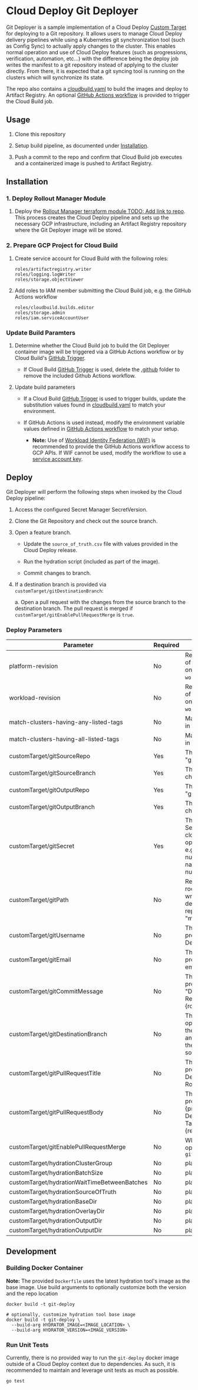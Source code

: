 # Cloud Deploy Git Deployer

Git Deployer is a sample implementation of a Cloud Deploy [Custom Target](https://cloud.google.com/deploy/docs/custom-targets) for deploying to a Git repository. It allows users to manage Cloud Deploy delivery pipelines while using a Kubernetes git synchronization tool (such as Config Sync) to actually apply changes to the cluster. This enables normal operation and use of Cloud Deploy features (such as progressions, verification, automation, etc…) with the difference being the deploy job writes the manifest to a git repository instead of applying to the cluster directly. From there, it is expected that a git syncing tool is running on the clusters which will synchronize its state.

The repo also contains a [cloudbuild.yaml](./cloudbuild.yaml) to build the images and deploy to Artifact Registry. An optional [GitHub Actions workflow](.github/workflows/submit-build.yaml) is provided to trigger the Cloud Build job.

## Usage
1. Clone this repository

1. Setup build pipeline, as documented under [Installation](#installation).

1. Push a commit to the repo and confirm that Cloud Build job executes and a containerized image is pushed to Artifact Registry.

## Installation

### 1. Deploy Rollout Manager Module

1. Deploy the [Rollout Manager terraform module TODO: Add link to repo](). This process creates the Cloud Deploy pipeline and sets up the necessary GCP infrastructure, including an Artifact Registry repository where the Git Deployer image will be stored.

### 2. Prepare GCP Project for Cloud Build

1. Create service account for Cloud Build with the following roles:
   ```
   roles/artifactregistry.writer
   roles/logging.logWriter
   roles/storage.objectViewer
   ```

1. Add roles to IAM member submitting the Cloud Build job, e.g. the GitHub Actions workflow
   ```
   roles/cloudbuild.builds.editor
   roles/storage.admin
   roles/iam.serviceAccountUser
   ```

### Update Build Paramters

1. Determine whether the Cloud Build job to build the Git Deployer container image will be triggered via a GitHub Actions workflow or by Cloud Build's [GitHub Trigger](https://cloud.google.com/build/docs/automating-builds/github/build-repos-from-github?generation=2nd-gen).

    * If Cloud Build [GitHub Trigger](https://cloud.google.com/build/docs/automating-builds/github/build-repos-from-github?generation=2nd-gen) is used, delete the [.github](.github/) folder to remove the included Github Actions workflow.


1. Update build parameters

   * If a Cloud Build [GitHub Trigger](https://cloud.google.com/build/docs/automating-builds/github/build-repos-from-github?generation=2nd-gen) is used to trigger builds, update the substitution values found in [cloudbuild.yaml](./cloudbuild.yaml) to match your environment.

   * If GitHub Actions is used instead, modify the environment variable values defined in [GitHub Actions workflow](.github/workflows/submit-build-job.yaml) to match your setup.

      * **Note:** Use of [Workload Identity Federation (WIF)](https://cloud.google.com/iam/docs/workload-identity-federation) is recommended to provide the GitHub Actions workflow access to GCP APIs. If WIF cannot be used, modify the workflow to use a [service account key](https://github.com/google-github-actions/auth).


## Deploy
Git Deployer will perform the following steps when invoked by the Cloud Deploy pipeline:

1. Access the configured Secret Manager SecretVersion.

1. Clone the Git Repository and check out the source branch.

1. Open a feature branch.

   * Update the `source_of_truth.csv` file with values provided in the Cloud Deploy release.
   
   * Run the hydration script (included as part of the image).

   * Commit changes to branch.

1. If a destination branch is provided via `customTarget/gitDestinationBranch`:

    a. Open a pull request with the changes from the source branch to the destination branch. The pull request is merged if `customTarget/gitEnablePullRequestMerge` is `true`.

### Deploy Parameters

| Parameter | Required | Description |
| --- | --- | --- |
| platform-revision | No | Revision (Git tag, commit, or hash) of platform Root Sync - at least one of `platform-revision` and `workload-revision` must be set |
| workload-revision | No | Revision (Git tag, commit, or hash) of workload Root Sync - at least one of `platform-revision` and `workload-revision` must be set |
| match-clusters-having-any-listed-tags | No | Match clusters that have any tag in this comma-separated list |
| match-clusters-having-all-listed-tags | No | Match clusters that match all tags in this comma-separated list |
| customTarget/gitSourceRepo | Yes | The URI of the Git repository, e.g. "github.com/{owner}/{repository}" |
| customTarget/gitSourceBranch | Yes | The branch used for committing changes |
| customTarget/gitOutputRepo | Yes | The URI of the Git repository, e.g. "github.com/{owner}/{repository}" |
| customTarget/gitOutputBranch | Yes | The branch used for committing changes |
| customTarget/gitSecret | Yes | The name of the Secret Manager SecretVersion resource used for cloning the Git repository and optionally opening pull requests, e.g. "projects/{project-number}/secrets/{secret-name}/versions/{version-number}" |
| customTarget/gitPath | No | Relative path from the repository root where the manifest will be written. If not provided then defaults to the root of the repository with the file name "manifest.yaml" |
| customTarget/gitUsername | No | The committer username, if not provided then defaults to "Cloud Deploy" |
| customTarget/gitEmail | No | The committer email, if not provided then the email is left empty |
| customTarget/gitCommitMessage | No | The commit message to use, if not provided then defaults to: "Delivery Pipeline: {pipeline-id} Release: {release-id} Rollout: {rollout-id}" |
| customTarget/gitDestinationBranch | No | The branch a pull request will be opened against, if not provided then no pull request is opened and the deploy completes upon the commit and push to the source branch |
| customTarget/gitPullRequestTitle | No | The title of the pull request, if not provided then defaults to "Cloud Deploy: Release {release-id}, Rollout {rollout-id}" |
| customTarget/gitPullRequestBody | No | The body of the pull request, if not provided then defaults to "Project: {project-num} Location: {location} Delivery Pipeline: {pipeline-id} Target: {target-id} Release: {release-id} Rollout: {rollout-id}" |
| customTarget/gitEnablePullRequestMerge | No | Whether to merge the pull request opened against the `gitDestinationBRanch` |
| customTarget/hydrationClusterGroup | No | placeholder |
| customTarget/hydrationBatchSize | No | placeholder |
| customTarget/hydrationWaitTimeBetweenBatches | No | placeholder |
| customTarget/hydrationSourceOfTruth | No | placeholder |
| customTarget/hydrationBaseDir | No | placeholder |
| customTarget/hydrationOverlayDir | No | placeholder |
| customTarget/hydrationOutputDir | No | placeholder |
| customTarget/hydrationOutputDir | No | placeholder |

## Development

### Building Docker Container
**Note:** The provided `Dockerfile` uses the latest hydration tool's image as the base image. Use build arguments to optionally customize both the version and the repo location

```shell
docker build -t git-deploy

# optionally, customize hydration tool base image
docker build -t git-deploy \
  --build-arg HYDRATOR_IMAGE=<IMAGE_LOCATION> \
  --build-arg HYDRATOR_VERSION=<IMAGE_VERSION>
```

### Run Unit Tests
Currently, there is no provided way to run the `git-deploy` docker image  outside of a Cloud Deploy context due to dependencies. As such, it is recommended to maintain and leverage unit tests as much as possible.

```shell
go test
```
